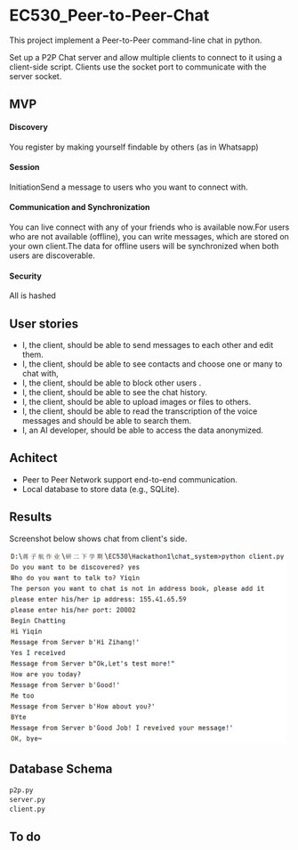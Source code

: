 # EC530_Peer-to-Peer-Chat

This project implement a Peer-to-Peer command-line chat in python. 

Set up a P2P Chat server and allow multiple clients to connect to it using a client-side script. 
Clients use the socket port to communicate with the server socket. 

## MVP

#### Discovery

You register by making yourself findable by others (as in Whatsapp) 

#### Session 

InitiationSend a message to users who you want to connect with.

#### Communication and Synchronization

You can live connect with any of your friends who is available now.For users who are not available (offline), you can write messages, which are stored on your own client.The data for offline users will be synchronized when both users are discoverable.

#### Security

All is hashed



## User stories 

- I, the client, should be able to send messages to each other and edit them.
- I, the client, should be able to see contacts and choose one or many to chat with, 
- I, the client, should be able to block other users .
- I, the client, should be able to see the chat history. 
- I, the client, should be able to upload images or files to others.
- I, the client, should be able to read the transcription of the voice messages and should be able to search them.
- I, an AI developer, should be able to access the data anonymized.


## Achitect
- Peer to Peer Network support end-to-end communication.
- Local database to store data (e.g., SQLite).

## Results
Screenshot below shows chat from client's side. 

<img src="pictures/client.PNG" width=500>


## Database Schema



```python
p2p.py
server.py
client.py
```



## To do

